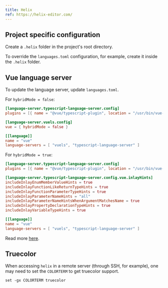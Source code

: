 ```yaml
---
title: Helix
ref: https://helix-editor.com/
---
```


## Project specific configuration

Create a `.helix` folder in the project's root directory.

To override the `languages.toml` configuration,
for example,
create it inside the `.helix` folder.

## Vue language server

To update the language server, update `languages.toml`.

For `hybridMode = false`:

```toml
[language-server.typescript-language-server.config]
plugins = [{ name = "@vue/typescript-plugin", location = "/usr/bin/vue-language-server", languages = ["vue"] }]

[language-server.vuels.config]
vue = { hybridMode = false }

[[language]]
name = "vue"
language-servers = [ "vuels", "typescript-language-server" ]
```

For `hybridMode = true`:

```toml
[language-server.typescript-language-server.config]
plugins = [{ name = "@vue/typescript-plugin", location = "/usr/bin/vue-language-server", languages = ["vue"] }]

[language-server.typescript-language-server.config.vue.inlayHints]
includeInlayEnumMemberValueHints = true
includeInlayFunctionLikeReturnTypeHints = true
includeInlayFunctionParameterTypeHints = true
includeInlayParameterNameHints = "all"
includeInlayParameterNameHintsWhenArgumentMatchesName = true
includeInlayPropertyDeclarationTypeHints = true
includeInlayVariableTypeHints = true

[[language]]
name = "vue"
language-servers = [ "vuels", "typescript-language-server" ]
```

Read more [here](https://github.com/helix-editor/helix/discussions/10691).

## Truecolor

When accessing `helix` in a remote server (through SSH, for example),
one may need to set the `COLORTERM` to get truecolor support.

```fish
set -gx COLORTERM truecolor
```
